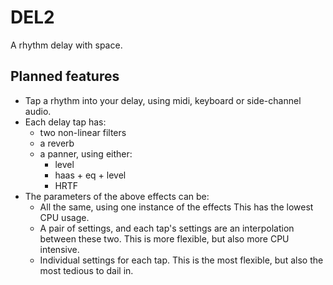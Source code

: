 
# DEL2

A rhythm delay with space.

## Planned features

- Tap a rhythm into your delay, 
  using midi, keyboard or side-channel audio.
- Each delay tap has:
  - two non-linear filters
  - a reverb
  - a panner, using either:
    - level
    - haas + eq + level 
    - HRTF
- The parameters of the above effects can be:
  - All the same, using one instance of the effects
    This has the lowest CPU usage.
  - A pair of settings, and each tap's settings are an interpolation between these two.
    This is more flexible, but also more CPU intensive.
  - Individual settings for each tap.
    This is the most flexible, but also the most tedious to dail in.
